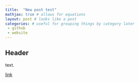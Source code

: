 ```yaml
---
title:  "New post test"
mathjax: true # allows for equations
layout: post # looks like a post
categories: # useful for grouping things by category later
 - github
 - website
---
```



## Header
text.

[link](https://zamsobob.github.io)
